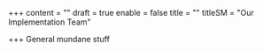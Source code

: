 +++
content = ""
draft = true
enable = false
title = ""
titleSM = "Our Implementation Team"

+++
General mundane stuff